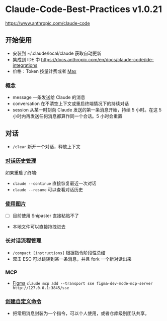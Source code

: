 # Claude-Code-Best-Practices v1.0.21

https://www.anthropic.com/claude-code

## 开始使用

- 安装到 ~/.claude/local/claude 获取自动更新
- 集成到 IDE 中 https://docs.anthropic.com/en/docs/claude-code/ide-integrations
- 价格：Token 按量计费或者 [Max](https://support.anthropic.com/en/articles/11014257-about-claude-s-max-plan-usage)

### 概念
- message 一条发送给 Claude 的消息
- conversation 在不清空上下文或重启终端情况下的持续对话
- session 从某一时刻向 Claude 发送的第一条消息开始，持续 5 小时。在这 5 小时内再发送任何消息都算作同一个会话。5 小时会重置

## 对话

- `/clear` 新开一个对话，释放上下文

### [对话历史管理](https://docs.anthropic.com/en/docs/claude-code/tutorials#resume-previous-conversations)

如果重启了终端:

- `claude --continue` 直接恢复最近一次对话
- `claude --resume` 可以查看对话历史 

### [使用图片](https://docs.anthropic.com/en/docs/claude-code/tutorials#work-with-images)

- [ ] 目前使用 Snipaster 直接粘贴不了
- 本地文件可以直接拖拽进去

### 长对话流程管理

- `/compact [instructions]` 根据指令阶段性总结
- 双击 ESC 可以跳转到某一条消息，并且 fork 一个新对话出来

### MCP

- [Figma](https://help.figma.com/hc/en-us/articles/32132100833559-Guide-to-the-Dev-Mode-MCP-Server)
  `claude mcp add --transport sse figma-dev-mode-mcp-server http://127.0.0.1:3845/sse`

### [创建自定义命令](https://docs.anthropic.com/en/docs/claude-code/tutorials#create-custom-slash-commands)

- 把常用消息封装为一个指令，可以个人使用，或者仓库级别团队共享。
